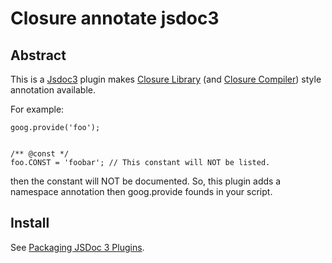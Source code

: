 Closure annotate jsdoc3
=======================

Abstract
--------
This is a [Jsdoc3](https://github.com/jsdoc3/jsdoc) plugin makes [Closure Library](https://developers.google.com/closure/library/) (and [Closure Compiler](https://developers.google.com/closure/compiler/)) style annotation available.

For example:

```
goog.provide('foo');


/** @const */
foo.CONST = 'foobar'; // This constant will NOT be listed.
```

then the constant will NOT be documented.
So, this plugin adds a namespace annotation then goog.provide founds in your script.

Install
-------
See [Packaging JSDoc 3 Plugins](https://github.com/jsdoc3/jsdoc/tree/master/plugins#packaging-jsdoc-3-plugins).
